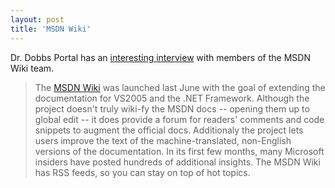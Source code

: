 ```yaml
---
layout: post
title: 'MSDN Wiki'
---
```

Dr. Dobbs Portal has an [interesting interview](http://www.ddj.com/blog/windowsblog/archives/2006/11/msdn_wiki_whats.html) with members of the MSDN Wiki team.

> The [MSDN Wiki](http://msdnwiki.microsoft.com/en-us/mtpswiki/default.aspx) was launched last June with the goal of extending the documentation for VS2005 and the .NET Framework. Although the project doesn't truly wiki-fy the MSDN docs -- opening them up to global edit -- it does provide a forum for readers' comments and code snippets to augment the official docs. Additionaly the project lets users improve the text of the machine-translated, non-English versions of the documentation. In its first few months, many Microsoft insiders have posted hundreds of additional insights. The MSDN Wiki has RSS feeds, so you can stay on top of hot topics.

  

